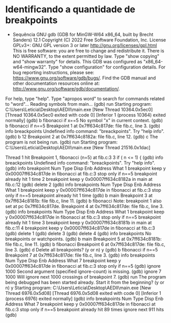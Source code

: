 # Identificando a quantidade de breakpoints

- Sequência
GNU gdb (GDB for MinGW-W64 x86_64, built by Brecht Sanders) 12.1
Copyright (C) 2022 Free Software Foundation, Inc.
License GPLv3+: GNU GPL version 3 or later <http://gnu.org/licenses/gpl.html>
This is free software: you are free to change and redistribute it.
There is NO WARRANTY, to the extent permitted by law.
Type "show copying" and "show warranty" for details.
This GDB was configured as "x86_64-w64-mingw32".
Type "show configuration" for configuration details.
For bug reporting instructions, please see:
<https://www.gnu.org/software/gdb/bugs/>.
Find the GDB manual and other documentation resources online at:
    <http://www.gnu.org/software/gdb/documentation/>.

For help, type "help".
Type "apropos word" to search for commands related to "word"...
Reading symbols from main...
(gdb) run
Starting program: C:\Users\Leticia\Desktop\AEDII\main.exe 
[New Thread 10364.0x5ec0]
[Thread 10364.0x5ec0 exited with code 0]
[Inferior 1 (process 10364) exited normally]
(gdb) b fibonacci if x==5
No symbol "x" in current context.
(gdb) b fibonacci if n==5
Breakpoint 1 at 0x7ff634c817de: file fib.c, line 3.
(gdb) info breackpoints
Undefined info command: "breackpoints".  Try "help info".
(gdb) b 12
Breakpoint 2 at 0x7ff634c8182a: file fib.c, line 12.
(gdb) c
The program is not being run.
(gdb) run
Starting program: C:\Users\Leticia\Desktop\AEDII\main.exe
[New Thread 21516.0x1dac]

Thread 1 hit Breakpoint 1, fibonacci (n=5) at fib.c:3
3        if ( n <= 1) {
(gdb) info breackpoints
Undefined info command: "breackpoints".  Try "help info".
(gdb) info breakpoint
Num     Type           Disp Enb Address            What
1       breakpoint     keep y   0x00007ff634c817de in fibonacci at fib.c:3
        stop only if n==5
        breakpoint already hit 1 time
2       breakpoint     keep y   0x00007ff634c8182a in main at fib.c:12
(gdb) delete 2
(gdb) info breakpoints
Num     Type           Disp Enb Address            What
1       breakpoint     keep y   0x00007ff634c817de in fibonacci at fib.c:3
        stop only if n==5
        breakpoint already hit 1 time
(gdb) b main
Breakpoint 3 at 0x7ff634c8181b: file fib.c, line 11.
(gdb) b fibonacci
Note: breakpoint 1 also set at pc 0x7ff634c817de.
Breakpoint 4 at 0x7ff634c817de: file fib.c, line 3.
(gdb) info breakpoints
Num     Type           Disp Enb Address            What
1       breakpoint     keep y   0x00007ff634c817de in fibonacci at fib.c:3
        stop only if n==5
        breakpoint already hit 1 time
3       breakpoint     keep y   0x00007ff634c8181b in main at fib.c:11
4       breakpoint     keep y   0x00007ff634c817de in fibonacci at fib.c:3
(gdb) delete 1
(gdb) delete 3
(gdb) delete 4
(gdb) info breakpoints
No breakpoints or watchpoints.
(gdb) b main
Breakpoint 5 at 0x7ff634c8181b: file fib.c, line 11.
(gdb) b fibonacci
Breakpoint 6 at 0x7ff634c817de: file fib.c, line 3.
(gdb) d
Delete all breakpoints? (y or n) y
(gdb) b fibonacci if n==5
Breakpoint 7 at 0x7ff634c817de: file fib.c, line 3.
(gdb) info breakpoints
Num     Type           Disp Enb Address            What
7       breakpoint     keep y   0x00007ff634c817de in fibonacci at fib.c:3
        stop only if n==5
(gdb) ignore 1000
Second argument (specified ignore-count) is missing.
(gdb) ignore 7 1000
Will ignore next 1000 crossings of breakpoint 7.
(gdb) run
The program being debugged has been started already.
Start it from the beginning? (y or n) y
Starting program: C:\Users\Leticia\Desktop\AEDII\main.exe
[New Thread 6976.0x5d08]
[Thread 6976.0x5d08 exited with code 0]
[Inferior 1 (process 6976) exited normally]
(gdb) info breakpoints
Num     Type           Disp Enb Address            What
7       breakpoint     keep y   0x00007ff634c817de in fibonacci at fib.c:3
        stop only if n==5
        breakpoint already hit 89 times
        ignore next 911 hits
(gdb)
